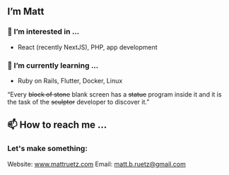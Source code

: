 ## I’m Matt
### 👀 I’m interested in ...
- React (recently NextJS), PHP, app development

### 🌱 I’m currently learning ...
- Ruby on Rails, Flutter, Docker, Linux

“Every ~~block of stone~~ blank screen has a ~~statue~~ program inside it and it is the task of the ~~sculptor~~ developer to discover it.”

## 📫 How to reach me ...
### Let's make something:
Website: www.mattruetz.com
Email: matt.b.ruetz@gmail.com
